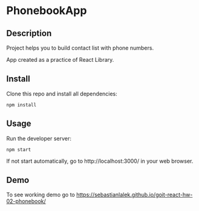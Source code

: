 # PhonebookApp

## Description
Project helps you to build contact list with phone numbers.

App created as a practice of React Library.

## Install
Clone this repo and install all dependencies:

```npm install```

## Usage
Run the developer server:

```npm start```

If not start automatically, go to http://localhost:3000/ in your web browser.

## Demo
To see working demo go to https://sebastianlalek.github.io/goit-react-hw-02-phonebook/
